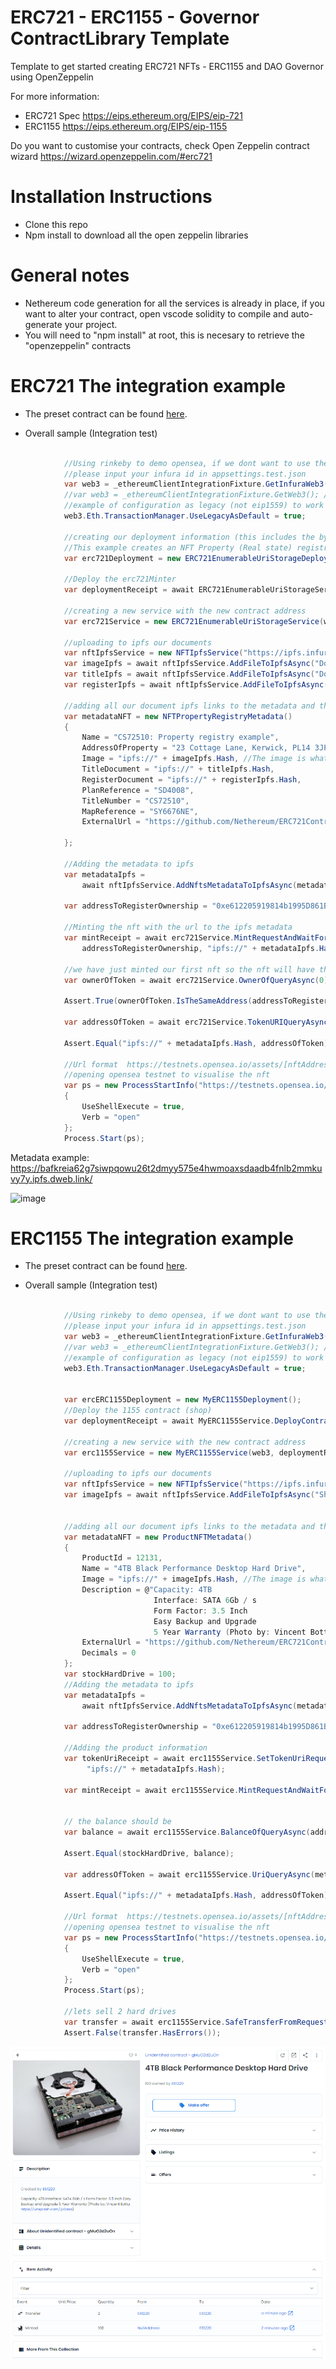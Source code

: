 # ERC721 - ERC1155 - Governor ContractLibrary Template
Template to get started creating ERC721 NFTs - ERC1155  and DAO Governor using OpenZeppelin

For more information:

* ERC721 Spec https://eips.ethereum.org/EIPS/eip-721
* ERC1155 https://eips.ethereum.org/EIPS/eip-1155

Do you want to customise your contracts, check Open Zeppelin contract wizard https://wizard.openzeppelin.com/#erc721

# Installation Instructions 
+ Clone this repo
+ Npm install to download all the open zeppelin libraries

# General notes
+ Nethereum code generation for all the services is already in place, if you want to alter your contract, open vscode solidity to compile and auto-generate your project.
+ You will need to "npm install" at root, this is necesary to retrieve the "openzeppelin" contracts 

# ERC721 The integration example
+ The preset contract can be found [here](contracts/MyERC721.sol).

+ Overall sample (Integration test)

```csharp

            //Using rinkeby to demo opensea, if we dont want to use the configured client
            //please input your infura id in appsettings.test.json
            var web3 = _ethereumClientIntegrationFixture.GetInfuraWeb3(InfuraNetwork.Rinkeby);
            //var web3 = _ethereumClientIntegrationFixture.GetWeb3(); //if you want to use your local node (ie geth, uncomment this, see appsettings.test.json for further info)
            //example of configuration as legacy (not eip1559) to work on L2s
            web3.Eth.TransactionManager.UseLegacyAsDefault = true;

            //creating our deployment information (this includes the bytecode already)
            //This example creates an NFT Property (Real state) registry
            var erc721Deployment = new ERC721EnumerableUriStorageDeployment() { Name = "Property Registry", Symbol = "PR" };

            //Deploy the erc721Minter
            var deploymentReceipt = await ERC721EnumerableUriStorageService.DeployContractAndWaitForReceiptAsync(web3, erc721Deployment);

            //creating a new service with the new contract address
            var erc721Service = new ERC721EnumerableUriStorageService(web3, deploymentReceipt.ContractAddress);

            //uploading to ipfs our documents
            var nftIpfsService = new NFTIpfsService("https://ipfs.infura.io:5001");
            var imageIpfs = await nftIpfsService.AddFileToIpfsAsync("Documents/TitlePlanImage.png");
            var titleIpfs = await nftIpfsService.AddFileToIpfsAsync("Documents/example_title_plan.pdf");
            var registerIpfs = await nftIpfsService.AddFileToIpfsAsync("Documents/example_register.pdf");
            
            //adding all our document ipfs links to the metadata and the description
            var metadataNFT = new NFTPropertyRegistryMetadata()
            {
                Name = "CS72510: Property registry example",
                AddressOfProperty = "23 Cottage Lane, Kerwick, PL14 3JP",
                Image = "ipfs://" + imageIpfs.Hash, //The image is what is displayed in market places like opean sea
                TitleDocument = "ipfs://" + titleIpfs.Hash,
                RegisterDocument = "ipfs://" + registerIpfs.Hash,
                PlanReference = "SD4008",
                TitleNumber = "CS72510",
                MapReference = "SY6676NE",
                ExternalUrl = "https://github.com/Nethereum/ERC721ContractLibrary.Template"

            };

            //Adding the metadata to ipfs
            var metadataIpfs =
                await nftIpfsService.AddNftsMetadataToIpfsAsync(metadataNFT, "PropertyRegistryMetadata.json");

            var addressToRegisterOwnership = "0xe612205919814b1995D861Bdf6C2fE2f20cDBd68";

            //Minting the nft with the url to the ipfs metadata
            var mintReceipt = await erc721Service.MintRequestAndWaitForReceiptAsync(
                addressToRegisterOwnership, "ipfs://" + metadataIpfs.Hash);

            //we have just minted our first nft so the nft will have the id of 0. 
            var ownerOfToken = await erc721Service.OwnerOfQueryAsync(0);

            Assert.True(ownerOfToken.IsTheSameAddress(addressToRegisterOwnership));

            var addressOfToken = await erc721Service.TokenURIQueryAsync(0);

            Assert.Equal("ipfs://" + metadataIpfs.Hash, addressOfToken);

            //Url format  https://testnets.opensea.io/assets/[nftAddress]/[id]
            //opening opensea testnet to visualise the nft
            var ps = new ProcessStartInfo("https://testnets.opensea.io/assets/"+ deploymentReceipt.ContractAddress+ "/0")
            {
                UseShellExecute = true,
                Verb = "open"
            };
            Process.Start(ps);
```
Metadata example: https://bafkreia62g7siwpqowu26t2dmyy575e4hwmoaxsdaadb4fnlb2mmkuvy7y.ipfs.dweb.link/

![image](https://user-images.githubusercontent.com/562371/156877329-9f799c56-a4e4-4314-9169-489370c73e73.png)


# ERC1155 The integration example
+ The preset contract can be found [here](contracts/MyERC1155.sol).

+ Overall sample (Integration test)

```csharp

            //Using rinkeby to demo opensea, if we dont want to use the configured client
            //please input your infura id in appsettings.test.json
            var web3 = _ethereumClientIntegrationFixture.GetInfuraWeb3(InfuraNetwork.Rinkeby);
            //var web3 = _ethereumClientIntegrationFixture.GetWeb3(); //if you want to use your local node (ie geth, uncomment this, see appsettings.test.json for further info)
            //example of configuration as legacy (not eip1559) to work on L2s
            web3.Eth.TransactionManager.UseLegacyAsDefault = true;

 
            var ercERC1155Deployment = new MyERC1155Deployment(); 
            //Deploy the 1155 contract (shop)
            var deploymentReceipt = await MyERC1155Service.DeployContractAndWaitForReceiptAsync(web3, ercERC1155Deployment);

            //creating a new service with the new contract address
            var erc1155Service = new MyERC1155Service(web3, deploymentReceipt.ContractAddress);

            //uploading to ipfs our documents
            var nftIpfsService = new NFTIpfsService("https://ipfs.infura.io:5001");
            var imageIpfs = await nftIpfsService.AddFileToIpfsAsync("ShopImages/hard-drive-by-vincent-botta-from-unsplash.jpg");


            //adding all our document ipfs links to the metadata and the description
            var metadataNFT = new ProductNFTMetadata()
            {
                ProductId = 12131,
                Name = "4TB Black Performance Desktop Hard Drive",
                Image = "ipfs://" + imageIpfs.Hash, //The image is what is displayed in market places like opean sea
                Description = @"Capacity: 4TB
                                Interface: SATA 6Gb / s
                                Form Factor: 3.5 Inch
                                Easy Backup and Upgrade
                                5 Year Warranty (Photo by: Vincent Botta https://unsplash.com/@0asa)",
                ExternalUrl = "https://github.com/Nethereum/ERC721ContractLibrary.Template",
                Decimals = 0
            };
            var stockHardDrive = 100;
            //Adding the metadata to ipfs
            var metadataIpfs =
                await nftIpfsService.AddNftsMetadataToIpfsAsync(metadataNFT, metadataNFT.ProductId + ".json");

            var addressToRegisterOwnership = "0xe612205919814b1995D861Bdf6C2fE2f20cDBd68";

            //Adding the product information
            var tokenUriReceipt = await erc1155Service.SetTokenUriRequestAndWaitForReceiptAsync(metadataNFT.ProductId,
                 "ipfs://" + metadataIpfs.Hash);

            var mintReceipt = await erc1155Service.MintRequestAndWaitForReceiptAsync(addressToRegisterOwnership, metadataNFT.ProductId, stockHardDrive, new byte[]{});


            // the balance should be 
            var balance = await erc1155Service.BalanceOfQueryAsync(addressToRegisterOwnership, (BigInteger)metadataNFT.ProductId);

            Assert.Equal(stockHardDrive, balance);

            var addressOfToken = await erc1155Service.UriQueryAsync(metadataNFT.ProductId);

            Assert.Equal("ipfs://" + metadataIpfs.Hash, addressOfToken);

            //Url format  https://testnets.opensea.io/assets/[nftAddress]/[id]
            //opening opensea testnet to visualise the nft
            var ps = new ProcessStartInfo("https://testnets.opensea.io/assets/" + deploymentReceipt.ContractAddress + "/" + metadataNFT.ProductId)
            {
                UseShellExecute = true,
                Verb = "open"
            };
            Process.Start(ps);

            //lets sell 2 hard drives 
            var transfer = await erc1155Service.SafeTransferFromRequestAndWaitForReceiptAsync(addressToRegisterOwnership, addressToRegisterOwnership, (BigInteger)metadataNFT.ProductId, 2, new byte[]{});
            Assert.False(transfer.HasErrors());

```
![image](screenshots/Shop1155-hd.png)
